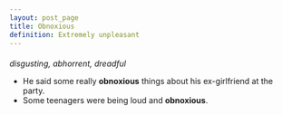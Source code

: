 ```yaml
---
layout: post_page
title: Obnoxious
definition: Extremely unpleasant
---
```



#### 

*disgusting, abhorrent, dreadful*

- He said some really **obnoxious** things about his ex-girlfriend at the party.
- Some teenagers were being loud and **obnoxious**.